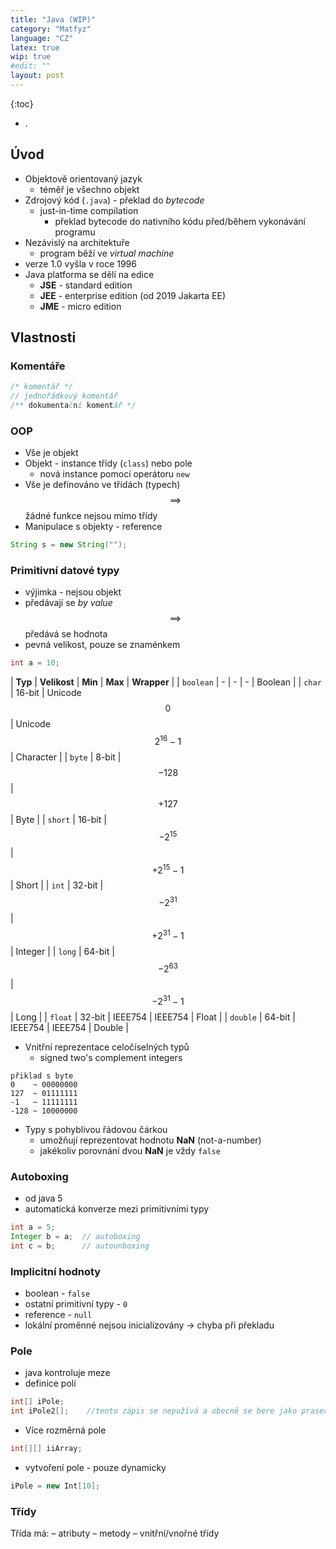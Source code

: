 ```yaml
---
title: "Java (WIP)"
category: "Matfyz"
language: "CZ"
latex: true
wip: true
#edit: ""
layout: post
---
```



{:toc}
- .

## Úvod
- Objektově orientovaný jazyk
    - téměř je všechno objekt
- Zdrojový kód (`.java`) - překlad do *bytecode*
    - just-in-time compilation
        - překlad bytecode do nativního kódu před/během vykonávání programu
- Nezávislý na architektuře
    - program běží ve *virtual machine*
- verze 1.0 vyšla v roce 1996
- Java platforma se dělí na edice
    - **JSE** - standard edition
    - **JEE** - enterprise edition (od 2019 Jakarta EE)
    - **JME** - micro edition

## Vlastnosti

### Komentáře
```java
/* komentář */
// jednořádkový komentář
/** dokumentační komentář */
```

### OOP
- Vše je objekt
- Objekt - instance třídy (`class`) nebo pole
    - nová instance pomocí operátoru `new`
- Vše je definováno ve třídách (typech) $$\implies$$ žádné funkce nejsou mimo třídy
- Manipulace s objekty - reference

```java
String s = new String("");
```

### Primitivní datové typy
- výjimka - nejsou objekt
- předávají se *by value* $$\implies$$ předává se hodnota
- pevná velikost, pouze se znaménkem

```java
int a = 10;
```

| **Typ**   | **Velikost** | **Min**    | **Max**               | **Wrapper**   |
| `boolean` | -         | -             | -                     | Boolean   |
| `char`    | 16-bit    | Unicode $$0$$ | Unicode $$2^{16}-1$$  | Character |
| `byte`    | 8-bit     | $$-128$$      | $$+127$$              | Byte      |
| `short`   | 16-bit    | $$-2^{15}$$   | $$+2^{15}-1$$         | Short     |
| `int`     | 32-bit    | $$-2^{31}$$   | $$+2^{31}-1$$         | Integer   |
| `long`    | 64-bit    | $$-2^{63}$$   | $$-2^{31}-1$$         | Long      |
| `float`   | 32-bit    | IEEE754       | IEEE754               | Float     |
| `double`  | 64-bit    | IEEE754       | IEEE754               | Double    |



- Vnitřní reprezentace celočíselných typů
    - signed two's complement integers

```
přiklad s byte
0    ~ 00000000
127  ~ 01111111
-1   ~ 11111111
-128 ~ 10000000
```

- Typy s pohyblivou řádovou čárkou
    - umožňují reprezentovat hodnotu **NaN** (not-a-number)
    - jakékoliv porovnání dvou **NaN** je vždy `false`

### Autoboxing
- od java 5
- automatická konverze mezi primitivními typy
```java
int a = 5;
Integer b = a;  // autoboxing
int c = b;      // autounboxing
```

### Implicitní hodnoty
- boolean - `false`
- ostatní primitivní typy - `0`
- reference - `null`
- lokální proměnné nejsou inicializovány -> chyba při překladu

### Pole
- java kontroluje meze
- definice polí
```java
int[] iPole;
int iPole2[];    //tento zápis se nepužívá a obecně se bere jako prasečina
```
- Více rozměrná pole
```java
int[][] iiArray;
```
- vytvoření pole - pouze dynamicky
```java
iPole = new Int[10];
```

### Třídy
Třída má:
– atributy
– metody
– vnitřní/vnořné třídy


